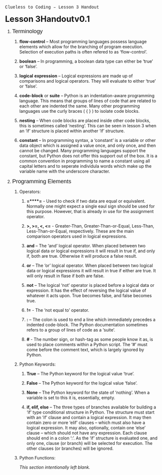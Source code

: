 <div title="header">

<font face="Liberation Mono, monospace">Clueless to Coding – Lesson 3 Handout</font>

</div>

<font style="font-size: 20pt" size="5">**<font style="font-size: 20pt" size="5">L</font><font style="font-size: 20pt" size="5">esson</font> <font style="font-size: 20pt" size="5">3</font><font style="font-size: 20pt" size="5">Handout</font><font style="font-size: 20pt" size="5">v0.</font><font style="font-size: 20pt" size="5">1</font>**</font>

1.  <font face="Liberation Sans, sans-serif"><font style="font-size: 14pt" size="4">Terminology</font></font>

    1.  **flow-control** <span style="font-weight: normal">–</span> <span style="font-weight: normal">Most programming languages possess language elements which allow for the branching of program execution. Selection of execution paths is often refered to as ‘flow-control’.</span>

    2.  **boolean** <span style="font-weight: normal">–</span> <span style="font-weight: normal">In programming, a boolean data type can either be ‘true’ or ‘false’.</span>

    3.  **logical** **expression** <span style="font-weight: normal">–</span> <span style="font-weight: normal">Logical expressions are made up of comparisons and logical operators. They will evaluate to either ‘true’ or ‘false’.</span>

    4.  **code-block** <span style="font-weight: normal">or</span> **suite** <span style="font-weight: normal">– Python is an indentation-aware programming language. This means that groups of lines of code that are related to each other are indented the same. Many other programming languages use the curly braces ( { } ) to isolate code blocks.</span>

    5.  **nesting** <span style="font-weight: normal">– When code blocks are placed inside other code blocks, this is sometimes called ‘nesting’. This can be seen in lesson 3 when an ‘if’ structure is placed within another ‘if’ structure.</span>

    6.  **constant** <span style="font-weight: normal">– In programming syntax, a ‘constant’ is a variable or other data object which is assigned a value once, and only once, and then cannot be changed. Many programming languages support the constant, but Python does not offer this support out of the box. It is a common convention in programming to name a constant using all capital letters and to seperate individula words which make up the variable name with the underscore character.</span>

2.  <font face="Liberation Sans, sans-serif"><font style="font-size: 14pt" size="4">Programming Elements</font></font>

    1.  <span style="font-style: normal">Operators:</span>

        1.  **=****=** <span style="font-weight: normal">-</span> <span style="font-weight: normal">Used to check if two data are equal or</span> <span style="font-weight: normal">equivalent.</span> <span style="font-weight: normal">Normally one might expect a single eaul sign should be used for this purpose. However, that is already in use for the assignment operator.</span>

        2.  **>, >=, <, <=** <span style="font-weight: normal">-</span> <span style="font-weight: normal">Greater-Than, Greater-Than-or-Equal, Less-Than, Less-Than-or-Equal, respectively. These are the main comparison operators used in logical expressions.</span>

        3.  **and** <span style="font-weight: normal">–</span> <span style="font-weight: normal">The ‘and’ logical operator. When placed between two logical data or logical expressions it will result in true if, and only if, both are true. Otherwise it will produce a false result.</span>

        4.  **or** <span style="font-weight: normal">–</span> <span style="font-weight: normal">The ‘or’ logical operator. When placed between two logical data or logical expressions it will result in true if either are true. It will only result in flase if both are false.</span>

        5.  **not** <span style="font-weight: normal">–</span> <span style="font-weight: normal">The logical ‘not’ operator is placed before a logical data or expression. It has the effect of reversing the logical value of whatever it acts upon. True becomes false, and false becomes true.</span>

        6.  **!=** <span style="font-weight: normal">-</span> <span style="font-weight: normal">T</span><span style="font-weight: normal">he ‘not equal to’ operator.</span>

        7.  **<span style="font-style: normal">:</span>**<span style="font-style: normal"> <span style="font-weight: normal">–</span> </span><span style="font-style: normal"><span style="font-weight: normal">The colon is used to end a line which immediately precedes a indented code-block. The Python documentation sometimes refers to a group of lines of code as a ‘suite’.</span></span>

        8.  **<span style="font-style: normal">#</span>**<span style="font-style: normal"> <span style="font-weight: normal">-</span> </span><span style="font-style: normal"><span style="font-weight: normal">The number sign, or hash-tag as some people know it as, is used to place comments within a Python script. The ‘#’ must come before the comment text, which is largely ignored by Python.</span></span>

    2.  Python Keywords:

        1.  **<span style="font-style: normal">T</span><span style="font-style: normal">rue</span>**<span style="font-style: normal"> <span style="font-weight: normal">–</span> </span><span style="font-style: normal"><span style="font-weight: normal">The Python keyword for the logical value ‘true’.</span></span>

        2.  **<span style="font-style: normal">False</span>**<span style="font-style: normal"> <span style="font-weight: normal">–</span> </span><span style="font-style: normal"><span style="font-weight: normal">The Python keyword for the logical value ‘false’.</span></span>

        3.  **<span style="font-style: normal">None</span>**<span style="font-style: normal"> <span style="font-weight: normal">–</span> </span><span style="font-style: normal"><span style="font-weight: normal">The Python keyword for the state of ‘nothing’. When a variable is set to this it is, essentially, empty.</span></span>

        4.  **<span style="font-style: normal">if, elif, else</span>**<span style="font-style: normal"> <span style="font-weight: normal">–</span> </span><span style="font-style: normal"><span style="font-weight: normal">The three types of branches available for building a ‘if’ type conditional structure in Python. The structure must start with an ‘if’ clause and contain a logical expression. It may then contain zero or more ‘elif’ clauses – which must also have a logical expression. It may also, optionally, contain one ‘else’ clause – which should not have any expression. Each clause should end in a colon ‘:’. As the ‘if’ structure is evaluated one, and only one, clause (or branch) will be selected for execution. The other clauses (or branches) will be ignored.</span></span>

    3.  Python Functions:

        _<span style="font-weight: normal">T</span><span style="font-weight: normal">his section intentionally left blank.</span>_
